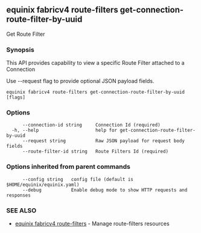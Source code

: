 ## equinix fabricv4 route-filters get-connection-route-filter-by-uuid

Get Route Filter

### Synopsis

This API provides capability to view a specific Route Filter attached to a Connection

Use --request flag to provide optional JSON payload fields.

```
equinix fabricv4 route-filters get-connection-route-filter-by-uuid [flags]
```

### Options

```
      --connection-id string     Connection Id (required)
  -h, --help                     help for get-connection-route-filter-by-uuid
      --request string           Raw JSON payload for request body fields
      --route-filter-id string   Route Filters Id (required)
```

### Options inherited from parent commands

```
      --config string   config file (default is $HOME/equinix/equinix.yaml)
      --debug           Enable debug mode to show HTTP requests and responses
```

### SEE ALSO

* [equinix fabricv4 route-filters](equinix_fabricv4_route-filters.md)	 - Manage route-filters resources

